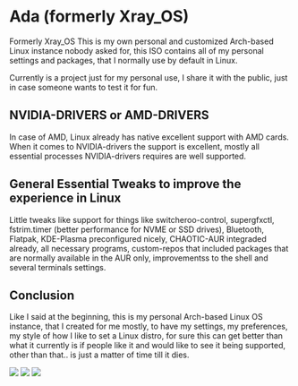 

# Ada (formerly Xray_OS)
Formerly Xray_OS This is my own personal and customized Arch-based Linux instance nobody asked for, this ISO contains all of my personal settings and packages, that I normally use by default in Linux.

Currently is a project just for my personal use, I share it with the public, just in case someone wants to test it for fun.

## NVIDIA-DRIVERS or AMD-DRIVERS
In case of AMD, Linux already has native excellent support with AMD cards. When it comes to NVIDIA-drivers the support is excellent, mostly all essential processes NVIDIA-drivers requires are well supported.

## General Essential Tweaks to improve the experience in Linux
Little tweaks like support for things like switcheroo-control, supergfxctl, fstrim.timer (better performance for NVME or SSD drives), Bluetooth, Flatpak, KDE-Plasma preconfigured nicely, CHAOTIC-AUR integraded already, all necessary programs, custom-repos that included packages that are normally available in the AUR only, improvementss to the shell and several terminals settings.

## Conclusion
Like I said at the beginning, this is my personal Arch-based Linux OS instance, that I created for me mostly, to have my settings, my preferences, my style of how I like to set a Linux distro, for sure this can get better than what it currently is if people like it and would like to see it being supported, other than that.. is just a matter of time till it dies.

<img src="https://images2.imgbox.com/93/10/eHj7jhXu_o.png">

<img src="https://images2.imgbox.com/a5/e5/VcjlKerg_o.png">

<img src="https://images2.imgbox.com/91/a3/bmepo64s_o.jpg">
